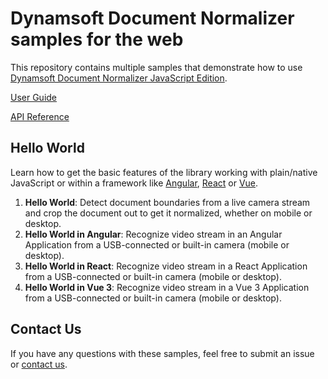 # Dynamsoft Document Normalizer samples for the web

This repository contains multiple samples that demonstrate how to use [Dynamsoft Document Normalizer JavaScript Edition](https://www.dynamsoft.com/document-normalizer/docs/programming/javascript/?ver=latest).

[User Guide](https://www.dynamsoft.com/document-normalizer/docs/programming/javascript/user-guide/index.html?ver=latest)

[API Reference](https://www.dynamsoft.com/document-normalizer/docs/programming/javascript/api-reference/index.html?ver=latest)

## Hello World

Learn how to get the basic features of the library working with plain/native JavaScript or within a framework like [Angular](https://angular.io/), [React](https://reactjs.org/) or [Vue](https://vuejs.org/).

1. **Hello World**: Detect document boundaries from a live camera stream and crop the document out to get it normalized, whether on mobile or desktop.
2. **Hello World in Angular**: Recognize video stream in an Angular Application from a USB-connected or built-in camera (mobile or desktop).
3. **Hello World in React**: Recognize video stream in a React Application from a USB-connected or built-in camera (mobile or desktop).
4. **Hello World in Vue 3**: Recognize video stream in a Vue 3 Application from a USB-connected or built-in camera (mobile or desktop).


## Contact Us

If you have any questions with these samples, feel free to submit an issue or [contact us](https://www.dynamsoft.com/company/contact/).